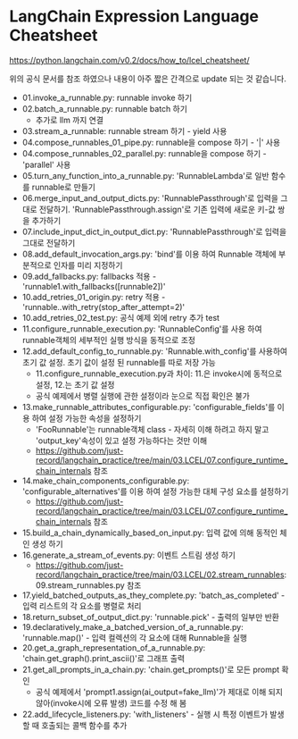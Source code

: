 # LangChain Expression Language Cheatsheet

<https://python.langchain.com/v0.2/docs/how_to/lcel_cheatsheet/>

위의 공식 문서를 참조 하였으나 내용이 아주 짧은 간격으로 update 되는 것 같습니다.

- 01.invoke_a_runnable.py: runnable invoke 하기
- 02.batch_a_runnable.py: runnable batch 하기
  - 추가로 llm 까지 연결
- 03.stream_a_runnable: runnable stream 하기 - yield 사용
- 04.compose_runnables_01_pipe.py: runnable을 compose 하기 - '|' 사용
- 04.compose_runnables_02_parallel.py: runnable을 compose 하기 - 'parallel' 사용
- 05.turn_any_function_into_a_runnable.py: 'RunnableLambda'로 일반 함수를 runnable로 만들기
- 06.merge_input_and_output_dicts.py: 'RunnablePassthrough'로 입력을 그대로 전달하기. 'RunnablePassthrough.assign'로 기존 입력에 새로운 키-값 쌍을 추가하기
- 07.include_input_dict_in_output_dict.py: 'RunnablePassthrough'로 입력을 그대로 전달하기
- 08.add_default_invocation_args.py: 'bind'를 이용 하여 Runnable 객체에 부분적으로 인자를 미리 지정하기
- 09.add_fallbacks.py: fallbacks 적용 - 'runnable1.with_fallbacks([runnable2])'
- 10.add_retries_01_origin.py: retry 적용 - 'runnable..with_retry(stop_after_attempt=2)'
- 10.add_retries_02_test.py: 공식 예제 외에 retry 추가 test
- 11.configure_runnable_execution.py: 'RunnableConfig'를 사용 하여 runnable객체의 세부적인 실행 방식을 동적으로  조정
- 12.add_default_config_to_runnable.py: 'Runnable.with_config'를 사용하여 초기 값 설정. 초기 값이 설정 된 runnable를 따로 저장 가능
  - 11.configure_runnable_execution.py과 차이: 11.은 invoke시에 동적으로 설정, 12.는 초기 값 설정
  - 공식 예제에서 병렬 실행에 관한 설정이라 눈으로 직접 확인은 불가
- 13.make_runnable_attributes_configurable.py: 'configurable_fields'를 이용 하여 설정 가능한 속성을 설정하기
  - 'FooRunnable'는 runnable객체 class - 자세히 이해 하려고 하지 말고 'output_key'속성이 있고 설정 가능하다는 것만 이해
  - <https://github.com/just-record/langchain_practice/tree/main/03.LCEL/07.configure_runtime_chain_internals> 참조
- 14.make_chain_components_configurable.py: 'configurable_alternatives'를 이용 하여 설정 가능한 대체 구성 요소를 설정하기
  - <https://github.com/just-record/langchain_practice/tree/main/03.LCEL/07.configure_runtime_chain_internals> 참조
- 15.build_a_chain_dynamically_based_on_input.py: 입력 값에 의해 동적인 체인 생성 하기
- 16.generate_a_stream_of_events.py: 이벤트 스트림 생성 하기
  - <https://github.com/just-record/langchain_practice/tree/main/03.LCEL/02.stream_runnables>: 09.stream_runnables.py 참조
- 17.yield_batched_outputs_as_they_complete.py: 'batch_as_completed' - 입력 리스트의 각 요소를 병렬로 처리
- 18.return_subset_of_output_dict.py: 'runnable.pick' - 출력의 일부만 반환
- 19.declaratively_make_a_batched_version_of_a_runnable.py: 'runnable.map()' - 입력 컬렉션의 각 요소에 대해 Runnable을 실행
- 20.get_a_graph_representation_of_a_runnable.py: 'chain.get_graph().print_ascii()'로 그래프 출력
- 21.get_all_prompts_in_a_chain.py: 'chain.get_prompts()'로 모든 prompt 확인
  - 공식 예제에서 'prompt1.assign(ai_output=fake_llm)'가 제대로 이해 되지 않아(invoke시에 오류 발생) 코드를 수정 해 봄
- 22.add_lifecycle_listeners.py: 'with_listeners' - 실행 시 특정 이벤트가 발생할 때 호출되는 콜백 함수를 추가
